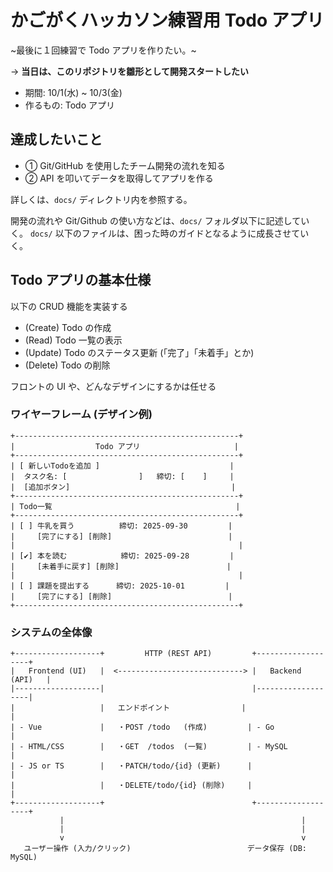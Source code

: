 # かごがくハッカソン練習用 Todo アプリ

~最後に１回練習で Todo アプリを作りたい。~

→ **当日は、このリポジトリを雛形として開発スタートしたい**

- 期間: 10/1(水) ~ 10/3(金)
- 作るもの: Todo アプリ

## 達成したいこと

- ① Git/GitHub を使用したチーム開発の流れを知る
- ② API を叩いてデータを取得してアプリを作る

詳しくは、`docs/` ディレクトリ内を参照する。

開発の流れや Git/Github の使い方などは、`docs/` フォルダ以下に記述していく。
`docs/` 以下のファイルは、困った時のガイドとなるように成長させていく。

## Todo アプリの基本仕様

以下の CRUD 機能を実装する

- (Create) Todo の作成
- (Read) Todo 一覧の表示
- (Update) Todo のステータス更新 (「完了」「未着手」とか)
- (Delete) Todo の削除

フロントの UI や、どんなデザインにするかは任せる

### ワイヤーフレーム (デザイン例)

```text
+--------------------------------------------------+
|                  Todo アプリ                     |
+--------------------------------------------------+
| [ 新しいTodoを追加 ]                             |
|  タスク名: [                ]   締切: [    ]     |
|  [追加ボタン]                                    |
+--------------------------------------------------+
| Todo一覧                                         |
+--------------------------------------------------+
| [ ] 牛乳を買う          締切: 2025-09-30         |
|     [完了にする] [削除]                          |
|                                                  |
| [✔] 本を読む            締切: 2025-09-28         |
|     [未着手に戻す] [削除]                        |
|                                                  |
| [ ] 課題を提出する      締切: 2025-10-01         |
|     [完了にする] [削除]                          |
+--------------------------------------------------+
```

### システムの全体像

```text
+-------------------+         HTTP (REST API)         +-------------------+
|   Frontend (UI)   |  <----------------------------> |   Backend (API)   |
|-------------------|                                 |-------------------|
|                   |   エンドポイント                |                   |
| - Vue             |   ・POST /todo   (作成)         | - Go              |
| - HTML/CSS        |   ・GET  /todos  (一覧)         | - MySQL           |
| - JS or TS        |   ・PATCH/todo/{id} (更新)      |                   |
|                   |   ・DELETE/todo/{id} (削除)     |                   |
+-------------------+                                 +-------------------+
           |                                                     |
           |                                                     |
           v                                                     v
   ユーザー操作 (入力/クリック)                          データ保存 (DB: MySQL)
```
